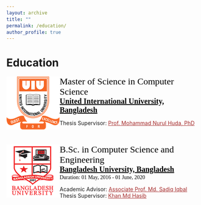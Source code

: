 ```yaml
---
layout: archive
title: ""
permalink: /education/
author_profile: true
---
```


# Education

<!-- M.Sc -->
<img src="/images/uiu_logo.png" style="float:left;width:140px;height:140px;"><span style="font-family:Georgia; color:black;"><span style="font-size:18pt">Master of Science in Computer Science</span><br/>
<span style="color:black; font-size:20px; font-family:Calisto MT"><b><a href="https://www.uiu.ac.bd/" target="_blank" style="color:black;">United International University, Bangladesh</a></b></span><br/>
<!-- Duration: 01 November 2021 - Present<br/> -->
<!-- CGPA: <b> </b>/4.00 scale <br/> -->
<!-- Academic Advisor: <a style="color:brown;" href="https://www.uiu.ac.bd/"></a><br/> -->
Thesis Supervisor: <a style="color:brown;" href="https://cse.uiu.ac.bd/faculty/mnh/">Prof. Mohammad Nurul Huda, PhD</a><br/>
</span>
<br/>
<br/>
<!-- B.Sc -->
<img src="/images/bu_logo.png" style="float:left;width:140px;height:140px;"><span style="font-family:Georgia; color:black;"><span style="font-size:18pt">B.Sc. in Computer Science and Engineering</span><br/>
<span style="color:black; font-size:20px; font-family:Calisto MT"><b><a href="https://bu.edu.bd/" target="_blank" style="color:black;">Bangladesh University, Bangladesh</a></b></span><br/>
Duration: 01 May, 2016 - 01 June, 2020<br/>
<!-- CGPA: <b> </b>/4.00 scale <br/> -->
Academic Advisor: <a style="color:brown;" href="https://cse.bu.edu.bd/faculty/65c6685d59b4a9cc07a53eea">Associate Prof. Md. Sadiq Iqbal</a><br/>
Thesis Supervisor: <a style="color:brown;" href="https://hasibaust13.github.io/">Khan Md Hasib</a><br/>

</span>

